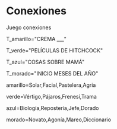 # Conexiones
Juego conexiones

T_amarillo="CREMA ___"

T_verde="PELÍCULAS DE HITCHCOCK"

T_azul="COSAS SOBRE MAMÁ"

T_morado="INICIO MESES DEL AÑO"

amarillo=Solar,Facial,Pastelera,Agria

verde=Vértigo,Pájaros,Frenesí,Trama

azul=Biología,Repostería,Jefe,Dorado

morado=Novato,Agonía,Mareo,Diccionario 




